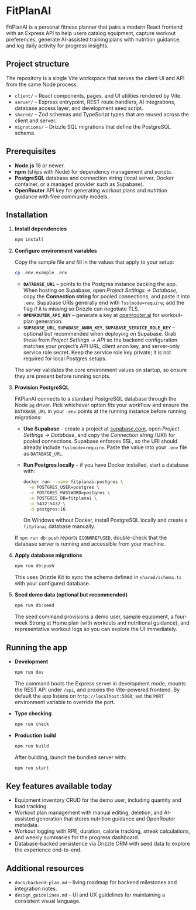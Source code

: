 # FitPlanAI

FitPlanAI is a personal fitness planner that pairs a modern React frontend with an Express API to help users catalog equipment, capture workout preferences, generate AI-assisted training plans with nutrition guidance, and log daily activity for progress insights.

## Project structure

The repository is a single Vite workspace that serves the client UI and API from the same Node process:

- `client/` – React components, pages, and UI utilities rendered by Vite.
- `server/` – Express entrypoint, REST route handlers, AI integrations, database access layer, and development seed script.
- `shared/` – Zod schemas and TypeScript types that are reused across the client and server.
- `migrations/` – Drizzle SQL migrations that define the PostgreSQL schema.

## Prerequisites

- **Node.js** 18 or newer.
- **npm** (ships with Node) for dependency management and scripts.
- **PostgreSQL** database and connection string (local server, Docker container, or a managed provider such as Supabase).
- **OpenRouter** API key for generating workout plans and nutrition guidance with free community models.

## Installation

1. **Install dependencies**

   ```bash
   npm install
   ```

2. **Configure environment variables**

   Copy the sample file and fill in the values that apply to your setup:

   ```bash
   cp .env.example .env
   ```

   - **`DATABASE_URL`** – points to the Postgres instance backing the app. When hosting on Supabase, open
     _Project Settings → Database_, copy the **Connection string** for pooled connections, and paste it into
     `.env`. Supabase URIs generally end with `?sslmode=require`; add the flag if it is missing so Drizzle can
     negotiate TLS.
   - **`OPENROUTER_API_KEY`** – generate a key at [openrouter.ai](https://openrouter.ai) for workout-plan generation.
   - **`SUPABASE_URL`**, **`SUPABASE_ANON_KEY`**, **`SUPABASE_SERVICE_ROLE_KEY`** – optional but recommended when
     deploying on Supabase. Grab these from _Project Settings → API_ so the backend configuration matches your
     project’s API URL, client anon key, and server-only service role secret. Keep the service role key private; it
     is not required for local Postgres setups.

   The server validates the core environment values on startup, so ensure they are present before running scripts.

3. **Provision PostgreSQL**

   FitPlanAI connects to a standard PostgreSQL database through the Node `pg` driver. Pick whichever option fits your
   workflow and ensure the `DATABASE_URL` in your `.env` points at the running instance before running migrations:

   - **Use Supabase** – create a project at [supabase.com](https://supabase.com), open _Project Settings → Database_,
     and copy the _Connection string_ (URI) for pooled connections. Supabase enforces SSL, so the URI should already
     include `?sslmode=require`. Paste the value into your `.env` file as `DATABASE_URL`.
   - **Run Postgres locally** – if you have Docker installed, start a database with:

     ```bash
     docker run --name fitplanai-postgres \
       -e POSTGRES_USER=postgres \
       -e POSTGRES_PASSWORD=postgres \
       -e POSTGRES_DB=fitplanai \
       -p 5432:5432 \
       -d postgres:16
     ```

     On Windows without Docker, install PostgreSQL locally and create a `fitplanai` database manually.

   If `npm run db:push` reports `ECONNREFUSED`, double-check that the database server is running and accessible from your
   machine.

4. **Apply database migrations**

   ```bash
   npm run db:push
   ```

   This uses Drizzle Kit to sync the schema defined in `shared/schema.ts` with your configured database.

4. **Seed demo data (optional but recommended)**

   ```bash
   npm run db:seed
   ```

   The seed command provisions a demo user, sample equipment, a four-week Strong at Home plan (with workouts and nutritional guidance), and representative workout logs so you can explore the UI immediately.

## Running the app

- **Development**

  ```bash
  npm run dev
  ```

  The command boots the Express server in development mode, mounts the REST API under `/api`, and proxies the Vite-powered frontend. By default the app listens on `http://localhost:5000`; set the `PORT` environment variable to override the port.

- **Type checking**

  ```bash
  npm run check
  ```

- **Production build**

  ```bash
  npm run build
  ```

  After building, launch the bundled server with:

  ```bash
  npm run start
  ```

## Key features available today

- Equipment inventory CRUD for the demo user, including quantity and load tracking.
- Workout plan management with manual editing, deletion, and AI-assisted generation that stores nutrition guidance and OpenRouter metadata.
- Workout logging with RPE, duration, calorie tracking, streak calculations, and weekly summaries for the progress dashboard.
- Database-backed persistence via Drizzle ORM with seed data to explore the experience end-to-end.

## Additional resources

- `docs/backend-plan.md` – living roadmap for backend milestones and integration notes.
- `design_guidelines.md` – UI and UX guidelines for maintaining a consistent visual language.

